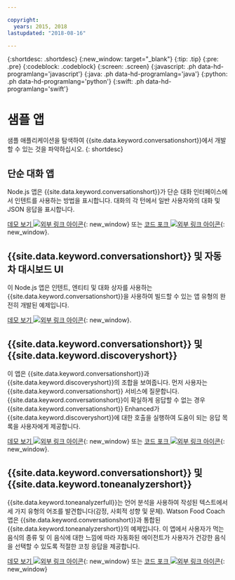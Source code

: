 ```yaml
---

copyright:
  years: 2015, 2018
lastupdated: "2018-08-16"

---
```


{:shortdesc: .shortdesc}
{:new_window: target="_blank"}
{:tip: .tip}
{:pre: .pre}
{:codeblock: .codeblock}
{:screen: .screen}
{:javascript: .ph data-hd-programlang='javascript'}
{:java: .ph data-hd-programlang='java'}
{:python: .ph data-hd-programlang='python'}
{:swift: .ph data-hd-programlang='swift'}

# 샘플 앱

샘플 애플리케이션을 탐색하여 {{site.data.keyword.conversationshort}}에서 개발할 수 있는 것을 파악하십시오.
{: shortdesc}

## 단순 대화 앱

Node.js 앱은 {{site.data.keyword.conversationshort}}가 단순 대화 인터페이스에서 인텐트를 사용하는 방법을 표시합니다. 대화의 각 턴에서 일반 사용자와의 대화 및 JSON 응답을 표시합니다.

[데모 보기 ![외부 링크 아이콘](../../icons/launch-glyph.svg "외부 링크 아이콘")](http://conversation-simple.ng.bluemix.net/){: new_window} 또는 [코드 포크 ![외부 링크 아이콘](../../icons/launch-glyph.svg "외부 링크 아이콘")](https://github.com/watson-developer-cloud/conversation-simple){: new_window}.

## {{site.data.keyword.conversationshort}} 및 자동차 대시보드 UI

이 Node.js 앱은 인텐트, 엔티티 및 대화 상자를 사용하는 {{site.data.keyword.conversationshort}}을 사용하여 빌드할 수 있는 앱 유형의 완전히 개발된 예제입니다.

[데모 보기 ![외부 링크 아이콘](../../icons/launch-glyph.svg "외부 링크 아이콘")](https://conversation-demo.ng.bluemix.net/){: new_window}.

## {{site.data.keyword.conversationshort}} 및 {{site.data.keyword.discoveryshort}}

이 앱은 {{site.data.keyword.conversationshort}}과 {{site.data.keyword.discoveryshort}}의 조합을 보여줍니다. 먼저 사용자는 {{site.data.keyword.conversationshort}} 서비스에 질문합니다. {{site.data.keyword.conversationshort}}이 확실하게 응답할 수 없는 경우 {{site.data.keyword.conversationshort}} Enhanced가 {{site.data.keyword.discoveryshort}}에 대한 호출을 실행하여 도움이 되는 응답 목록을 사용자에게 제공합니다.

[데모 보기 ![외부 링크 아이콘](../../icons/launch-glyph.svg "외부 링크 아이콘")](https://conversation-with-discovery-within-ui.ng.bluemix.net/){: new_window} 또는 [코드 포크 ![외부 링크 아이콘](../../icons/launch-glyph.svg "외부 링크 아이콘")](https://github.com/watson-developer-cloud/conversation-enhanced){: new_window}.

## {{site.data.keyword.conversationshort}} 및 {{site.data.keyword.toneanalyzershort}}

{{site.data.keyword.toneanalyzerfull}}는 언어 분석을 사용하여 작성된 텍스트에서 세 가지 유형의 어조를 발견합니다(감정, 사회적 성향 및 문체). Watson Food Coach 앱은 {{site.data.keyword.conversationshort}}과 통합된 {{site.data.keyword.toneanalyzershort}}의 예제입니다. 이 앱에서 사용자가 먹는 음식의 종류 및 이 음식에 대한 느낌에 따라 자동화된 에이전트가 사용자가 건강한 음식을 선택할 수 있도록 적절한 코칭 응답을 제공합니다.

[데모 보기 ![외부 링크 아이콘](../../icons/launch-glyph.svg "외부 링크 아이콘")](https://food-coach.ng.bluemix.net/){: new_window} 또는 [코드 포크 ![외부 링크 아이콘](../../icons/launch-glyph.svg "외부 링크 아이콘")](https://github.com/watson-developer-cloud/food-coach){: new_window}
